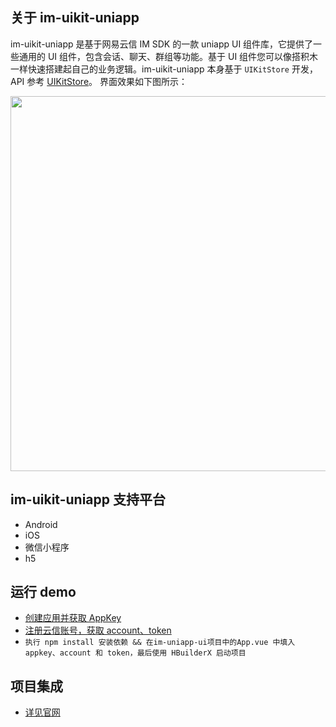 ## 关于 im-uikit-uniapp

im-uikit-uniapp 是基于网易云信 IM SDK 的一款 uniapp UI 组件库，它提供了一些通用的 UI 组件，包含会话、聊天、群组等功能。基于 UI 组件您可以像搭积木一样快速搭建起自己的业务逻辑。im-uikit-uniapp 本身基于 `UIKitStore` 开发，API 参考 [UIKitStore](https://doc.yunxin.163.com/docs/interface/messaging/web/typedoc/UIKit/Latest/zh/modules.html)。
界面效果如下图所示：

<img src="https://yx-web-nosdn.netease.im/common/11707474727796454a82bfdf823f5534/960%E4%B8%BB%E8%A6%81%E6%A8%A1%E5%9D%97.png" width="700" height="600" /> 

## im-uikit-uniapp 支持平台

- Android
- iOS
- 微信小程序
- h5

## 运行 demo

- [创建应用并获取 AppKey](https://doc.yunxin.163.com/console/docs/TIzMDE4NTA?platform=console)
- [注册云信账号，获取 account、token](https://doc.yunxin.163.com/messaging/docs/DQ3Nzk1MTY?platform=server)
- `执行 npm install 安装依赖 && 在im-uniapp-ui项目中的App.vue 中填入 appkey、account 和 token，最后使用 HBuilderX 启动项目`

## 项目集成

- [详见官网](https://doc.yunxin.163.com/messaging-uikit/guide/jQyNzk0Nzk?platform=uniapp)
